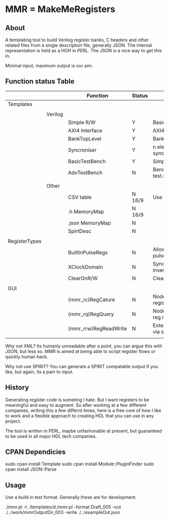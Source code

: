 # MMR = MakeMeRegisters

## About

A templating tool to build Verilog register banks, C headers and other related files from a single description
file, generally JSON. The internal representation is held as a HOH in PERL. The JSON is a nice way to get this in.

Minimal input, maximum output is our aim.

## Function status Table

|               |           |  Function              | Status | Comment                                                  |
|---------------|-----------|------------------------|--------|----------------------------------------------------------|
| Templates     |           |                        |        |                                                          |
|               |           |                        |        |                                                          |
|               |  Verilog  |                        |        |                                                          |
|               |           |   Simple R/W           |   Y    | Basic RW register bank                                   |
|               |           |   AXI4 Interface       |   Y    | AXI4 interface to Banks                                  |
|               |           |   BankTopLevel         |   Y    | Bank stitching code                                      |
|               |           |   Syncroniser          |   Y    | n element single bit syncroniser.                        |
|               |           |   BasicTestBench       |   Y    | Simple bench to eyeball R/W.                             |
|               |           |   AdvTestBench         |   N    | Bench that allows indepth test.SynthesiseableForHwTest   |
|               |           |                        |        |                                                          |
|               |  Other    |                        |        |                                                          |
|               |           |   CSV table            | N 16/9 | Use for basic documentation                              |
|               |           |   .h MemoryMap         | N 16/9 |                                                          |
|               |           |   .json MemoryMap      |   N    |                                                          |
|               |           |   SpirtDesc            |   N    |                                                          |
|               |           |                        |        |                                                          |
| RegisterTypes |           |                        |        |                                                          |
|               |           |  BuiltInPulseRegs      |   N    | Allow single or multi clock pulses                       |
|               |           |  XClockDomain          |   N    | Syncroniser elements inserted in line                    |
|               |           |  ClearOnR/W            |   N    | Clear on read/write                                      |
|               |           |                        |        |                                                          |
| GUI           |           |                        |        |                                                          |
|               |           |  (mmr_rc)RegCature     |   N    | NodeJS GUI allowing fast register capture                |
|               |           |  (mmr_rq)RegQuery      |   N    | NodeJS GUI allowing regexp reg map query                 |
|               |           |  (mmr_rrw)RegReadWrite |   N    | Extension to RRW allow R/W via serial/TCL/BLE etc.       |
|               |           |                        |        |                                                          |

Why not XML? Its humanly unreadable after a point, you can argue this with JSON, but less so. MMR is aimed at 
being able to script register flows or quickly human hack.

Why not use SPIRIT? You can generate a SPIRIT compatable output if you like, but again, its a pain to input.

## History

Generating register code is someting I hate. But I want registers to be meaningful and easy to augment.
So after working at a few different companies, writing this a few differnt times, here is a free core
of how I like to work and a flexible approach to creating HDL that you can use in any project.

The tool is written in PERL, maybe unfashonable at present, but guaranteed to be used in all major HDL tech companies.

## CPAN Dependicies

sudo cpan install Template
sudo cpan install Module::PluginFinder
sudo cpan install JSON::Parse

## Usage

Use a build in test format. Generally these are for development.

./mmr.pl -t ./templates/d./mmr.pl -format Draft_005 -out ./../work/mmrOutputDir_003 -write ./../exampleOut.json



